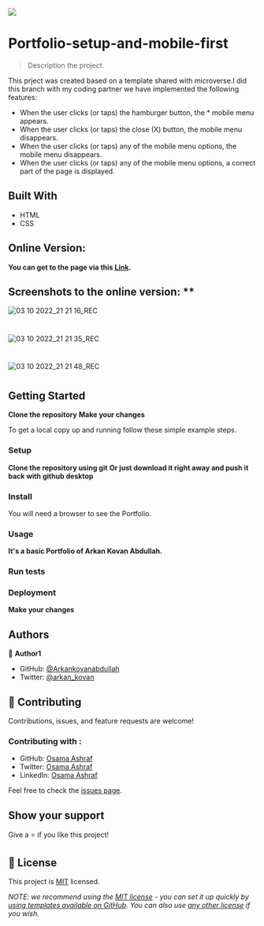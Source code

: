 ![](https://img.shields.io/badge/Microverse-blueviolet)

# Portfolio-setup-and-mobile-first

> Description the project.

This prject was created based on a template shared with microverse.I did this branch with my coding partner we have implemented the following features: 

* When the user clicks (or taps) the hamburger button, the * mobile menu appears.
* When the user clicks (or taps) the close (X) button, the mobile menu disappears.
* When the user clicks (or taps) any of the mobile menu options, the mobile menu disappears.
* When the user clicks (or taps) any of the mobile menu options, a correct part of the page is displayed.


## Built With

- HTML 
- CSS


## Online Version: 

**You can get to the page via this [Link](https://arkankovanabdullah.github.io/Arkan-Kovan-Abdullah.github.io/).**

## Screenshots to the online version: **


 ![03 10 2022_21 21 16_REC](https://user-images.githubusercontent.com/79310452/193650504-e86c8ca8-9026-4c1d-8b84-fb37e80c5e74.png)
 #

 ![03 10 2022_21 21 35_REC](https://user-images.githubusercontent.com/79310452/193650515-e0754656-4c5e-47b7-8661-1b48d8cf3540.png)
 #

 ![03 10 2022_21 21 48_REC](https://user-images.githubusercontent.com/79310452/193650527-c11a74a4-7ed2-4fcf-bfaa-0fbb08c1db25.png)
 #


## Getting Started

**Clone the repository**
**Make your changes**


To get a local copy up and running follow these simple example steps.

### Setup

**Clone the repository using git**
**Or just download it right away and push it back with github desktop**


### Install
You will need a browser to see the Portfolio.
### Usage
**It's a basic Portfolio of Arkan Kovan Abdullah.**
### Run tests

### Deployment
**Make your changes**


## Authors

👤 **Author1**

- GitHub: [@Arkankovanabdullah](https://github.com/Arkankovanabdullah)
- Twitter: [@arkan_kovan](https://twitter.com/Arkan_kovan)

## 🤝 Contributing

Contributions, issues, and feature requests are welcome!

### Contributing with : 
- GitHub: [Osama Ashraf](https://github.com/osamaashraf6)
- Twitter: [Osama Ashraf](https://twitter.com/OsamaAshraf578?t=l75KjrhQgK4h-vSPfgk1gA&s=08)
- LinkedIn: [Osama Ashraf](https://www.linkedin.com/in/osama-salem-2a046b203)


Feel free to check the [issues page](../../issues/).

## Show your support

Give a ⭐️ if you like this project!

## 📝 License

This project is [MIT](./LICENSE) licensed.

_NOTE: we recommend using the [MIT license](https://choosealicense.com/licenses/mit/) - you can set it up quickly by [using templates available on GitHub](https://docs.github.com/en/communities/setting-up-your-project-for-healthy-contributions/adding-a-license-to-a-repository). You can also use [any other license](https://choosealicense.com/licenses/) if you wish._
